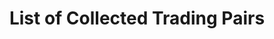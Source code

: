 ---
title: List of Collected Trading Pairs
position_number: 15
type: post
description: /future/user/v1/user/collection/list
left_code_blocks:
    -
        code_block: "public void getMarketConfig() {\r\n\tString text = HttpUtil.get(URL + \"/data/api/future/user/v1/getMarketConfig\");\r\n\tSystem.out.println(text);\r\n}"
        title: Java
        language: java
right_code_blocks:
    - code_block: |-
        {
          "error": {
            "code": "",
            "msg": ""
          },
          "msgInfo": "",
          "result": [],
          "returnCode": 0
        }
      title: Response
      language: json
---